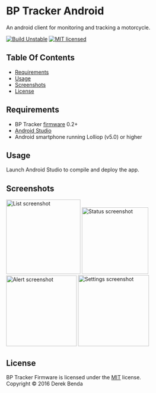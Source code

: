 BP Tracker Android
==========

An android client for monitoring and tracking a motorcycle.


[![Build Unstable][shield-unstable]](#)
[![MIT licensed][shield-license]](#)



Table Of Contents
-----------------

- [Requirements](#requirements)
- [Usage](#usage)
- [Screenshots](#screenshots)
- [License](#license)


Requirements
-------
  * BP Tracker [firmware][bp-tracker-particle] 0.2+
  * [Android Studio][android-studio]
  * Android smartphone running Lolliop (v5.0) or higher


Usage
-----
Launch Android Studio to compile and deploy the app.


Screenshots
-----

<img width="200px" src="https://rawgit.com/BP-Tracker/bp-tracker-android/masterdocs/images/android-device-list.png" alt="List screenshot" />
<img width="179px" src="https://rawgit.com/BP-Tracker/bp-tracker-android/masterdocs/images/android-status.png" alt="Status screenshot" />
<img width="190px" src="https://rawgit.com/BP-Tracker/bp-tracker-android/masterdocs/images/android-alert.png" alt="Alert screenshot" />
<img width="191px" src="https://rawgit.com/BP-Tracker/bp-tracker-android/masterdocs/images/android-settings.png" alt="Settings screenshot" />




License
-------

BP Tracker Firmware is licensed under the [MIT][info-license] license.  
Copyright &copy; 2016 Derek Benda


[shield-unstable]: https://img.shields.io/badge/build-unstable-red.svg
[shield-license]: https://img.shields.io/badge/license-MIT-blue.svg

[bp-tracker-particle]:https://github.com/BP-Tracker/bp-tracker-particle
[android-studio]:https://developer.android.com/studio/index.html
[info-license]: LICENSE
